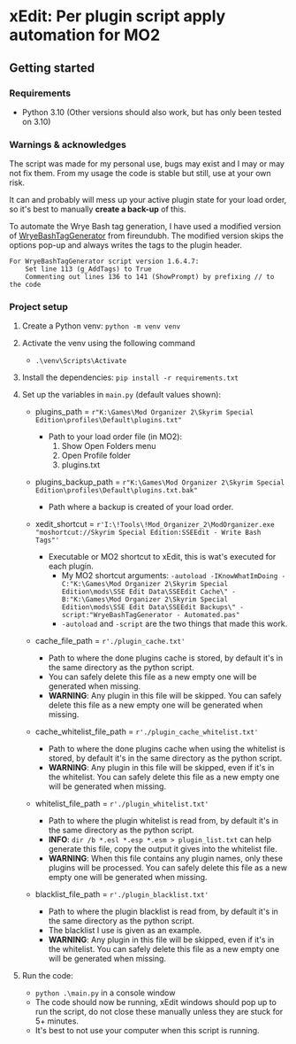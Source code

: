 #  xEdit: Per plugin script apply automation for MO2

## Getting started
### Requirements
- Python 3.10 (Other versions should also work, but has only been tested on 3.10)

### Warnings & acknowledges
The script was made for my personal use, bugs may exist and I may or may not fix them. From my usage the code is stable but still, use at your own risk.

It can and probably will mess up your active plugin state for your load order, so it's best to manually **create a back-up** of this.  

To automate the Wrye Bash tag generation, I have used a modified version of [WryeBashTagGenerator](https://github.com/fireundubh/WryeBashTagGenerator) from fireundubh. The modified version skips the options pop-up and always writes the tags to the plugin header.  

    For WryeBashTagGenerator script version 1.6.4.7:
        Set line 113 (g_AddTags) to True
        Commenting out lines 136 to 141 (ShowPrompt) by prefixing // to the code

### Project setup
1. Create a Python venv: `python -m venv venv`
	

2. Activate the venv using the following command
    - `.\venv\Scripts\Activate`
	

3. Install the dependencies: `pip install -r requirements.txt`


4. Set up the variables in `main.py` (default values shown):
   - plugins_path = `r"K:\Games\Mod Organizer 2\Skyrim Special Edition\profiles\Default\plugins.txt"`
     - Path to your load order file (in MO2):
       1. Show Open Folders menu
       2. Open Profile folder
       3. plugins.txt

   - plugins_backup_path = `r"K:\Games\Mod Organizer 2\Skyrim Special Edition\profiles\Default\plugins.txt.bak"`
     - Path where a backup is created of your load order.

   - xedit_shortcut = `r'I:\!Tools\!Mod_Organizer_2\ModOrganizer.exe "moshortcut://Skyrim Special Edition:SSEEdit - Write Bash Tags"'`
     - Executable or MO2 shortcut to xEdit, this is wat's executed for each plugin.
       - My MO2 shortcut arguments: `-autoload -IKnowWhatImDoing -C:"K:\Games\Mod Organizer 2\Skyrim Special Edition\mods\SSE Edit Data\SSEEdit Cache\" -B:"K:\Games\Mod Organizer 2\Skyrim Special Edition\mods\SSE Edit Data\SSEEdit Backups\" -script:"WryeBashTagGenerator - Automated.pas"`
       - `-autoload` and `-script` are the two things that made this work.
       
   - cache_file_path = `r'./plugin_cache.txt'`
     - Path to where the done plugins cache is stored, by default it's in the same directory as the python script.
     - You can safely delete this file as a new empty one will be generated when missing.
     - **WARNING**: Any plugin in this file will be skipped. You can safely delete this file as a new empty one will be generated when missing.
     
   - cache_whitelist_file_path = `r'./plugin_cache_whitelist.txt'`
     - Path to where the done plugins cache when using the whitelist is stored, by default it's in the same directory as the python script.
     - **WARNING**: Any plugin in this file will be skipped, even if it's in the whitelist. You can safely delete this file as a new empty one will be generated when missing.
     
   - whitelist_file_path = `r'./plugin_whitelist.txt'`
     - Path to where the plugin whitelist is read from, by default it's in the same directory as the python script.
     - **INFO**: `dir /b *.esl *.esp *.esm > plugin_list.txt` can help generate this file, copy the output it gives into the whitelist file.
     - **WARNING**: When this file contains any plugin names, only these plugins will be processed. You can safely delete this file as a new empty one will be generated when missing.
     
   - blacklist_file_path = `r'./plugin_blacklist.txt'`
     - Path to where the plugin blacklist is read from, by default it's in the same directory as the python script.
     - The blacklist I use is given as an example.
     - **WARNING**: Any plugin in this file will be skipped, even if it's in the whitelist. You can safely delete this file as a new empty one will be generated when missing.


5. Run the code:
   - `python .\main.py` in a console window
   - The code should now be running, xEdit windows should pop up to run the script, do not close these manually unless they are stuck for 5+ minutes.
   - It's best to not use your computer when this script is running.
